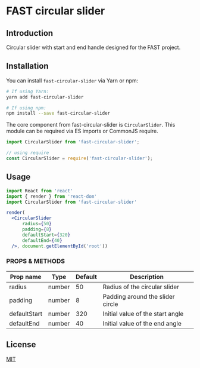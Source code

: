 # FAST circular slider

## Introduction

Circular slider with start and end handle designed for the FAST project.

## Installation

You can install `fast-circular-slider` via Yarn or npm:

```bash
# If using Yarn:
yarn add fast-circular-slider

# If using npm:
npm install --save fast-circular-slider
```

The core component from fast-circular-slider is `CircularSlider`.
This module can be required via ES imports or CommonJS require.

```js
import CircularSlider from 'fast-circular-slider';

// using require
const CircularSlider = require('fast-circular-slider');
```

## Usage

```jsx
import React from 'react'
import { render } from 'react-dom'
import CircularSlider from 'fast-circular-slider'

render(
  <CircularSlider
      radius={50}
      padding={8}
      defaultStart={320}
      defaultEnd={40}
  />, document.getElementById('root'))
```

### PROPS & METHODS

Prop name | Type | Default | Description
----------|------|---------|-------------
radius  | number | 50 | Radius of the circular slider
padding | number | 8 | Padding around the slider circle
defaultStart | number | 320 | Initial value of the start angle
defaultEnd | number | 40 | Initial value of the end angle

## License

[MIT](http://opensource.org/licenses/MIT)
